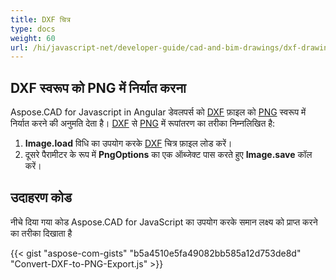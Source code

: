 ```yaml
---
title: DXF चित्र
type: docs
weight: 60
url: /hi/javascript-net/developer-guide/cad-and-bim-drawings/dxf-drawings/
---
```


## **DXF स्वरूप को PNG में निर्यात करना**

Aspose.CAD for Javascript in Angular डेवलपर्स को [DXF](https://docs.fileformat.com/cad/dxf/) फ़ाइल को [PNG](https://docs.fileformat.com/image/png/) स्वरूप में निर्यात करने की अनुमति देता है।
[DXF](https://docs.fileformat.com/cad/dxf/) से [PNG](https://docs.fileformat.com/image/png/) में रूपांतरण का तरीका निम्नलिखित है:

1. **Image.load** विधि का उपयोग करके [DXF](https://docs.fileformat.com/cad/dxf/) चित्र फ़ाइल लोड करें।
1. दूसरे पैरामीटर के रूप में **PngOptions** का एक ऑब्जेक्ट पास करते हुए **Image.save** कॉल करें।

## उदाहरण कोड

नीचे दिया गया कोड Aspose.CAD for JavaScript का उपयोग करके समान लक्ष्य को प्राप्त करने का तरीका दिखाता है

{{< gist "aspose-com-gists" "b5a4510e5fa49082bb585a12d753de8d" "Convert-DXF-to-PNG-Export.js" >}}

